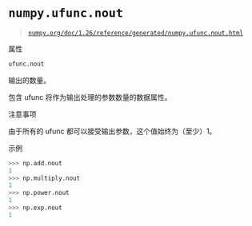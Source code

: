 # `numpy.ufunc.nout`

> [`numpy.org/doc/1.26/reference/generated/numpy.ufunc.nout.html`](https://numpy.org/doc/1.26/reference/generated/numpy.ufunc.nout.html)

属性

```py
ufunc.nout
```

输出的数量。

包含 ufunc 将作为输出处理的参数数量的数据属性。

注意事项

由于所有的 ufunc 都可以接受输出参数，这个值始终为（至少）1。

示例

```py
>>> np.add.nout
1
>>> np.multiply.nout
1
>>> np.power.nout
1
>>> np.exp.nout
1 
```
